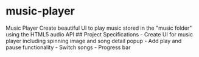 # music-player
Music Player  Create beautiful UI to play music stored in the "music folder" using the HTML5 audio API  ## Project Specifications  - Create UI for music player including spinning image and song detail popup - Add play and pause functionality - Switch songs - Progress bar
